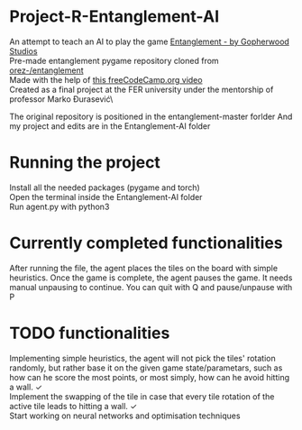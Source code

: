 # Project-R-Entanglement-AI
An attempt to teach an AI to play the game [Entanglement - by Gopherwood Studios](https://entanglement.gopherwoodstudios.com/)\
Pre-made entanglement pygame repository cloned from [orez-/entanglement](https://github.com/orez-/entanglement)\
Made with the help of [this freeCodeCamp.org video](https://www.youtube.com/watch?v=L8ypSXwyBds)\
Created as a final project at the FER university under the mentorship of professor Marko Đurasević\

The original repository is positioned in the entanglement-master forlder
And my project and edits are in the Entanglement-AI folder

# Running the project
Install all the needed packages (pygame and torch)\
Open the terminal inside the Entanglement-AI folder\
Run agent.py with python3

# Currently completed functionalities
After running the file, the agent places the tiles on the board with simple heuristics.
Once the game is complete, the agent pauses the game. It needs manual unpausing to continue.
You can quit with Q and pause/unpause with P

# TODO functionalities
Implementing simple heuristics, the agent will not pick the tiles' rotation randomly, but rather base it on the given game state/parametars, such as how can he score the most points, or most simply, how can he avoid hitting a wall. ✓ \
Implement the swapping of the tile in case that every tile rotation of the active tile leads to hitting a wall. ✓ \
Start working on neural networks and optimisation techniques

